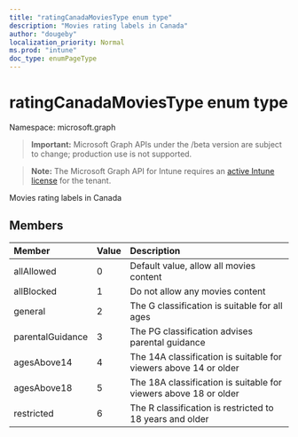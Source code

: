 ```yaml
---
title: "ratingCanadaMoviesType enum type"
description: "Movies rating labels in Canada"
author: "dougeby"
localization_priority: Normal
ms.prod: "intune"
doc_type: enumPageType
---
```


# ratingCanadaMoviesType enum type

Namespace: microsoft.graph

> **Important:** Microsoft Graph APIs under the /beta version are subject to change; production use is not supported.

> **Note:** The Microsoft Graph API for Intune requires an [active Intune license](https://go.microsoft.com/fwlink/?linkid=839381) for the tenant.

Movies rating labels in Canada

## Members
|Member|Value|Description|
|:---|:---|:---|
|allAllowed|0|Default value, allow all movies content|
|allBlocked|1|Do not allow any movies content|
|general|2|The G classification is suitable for all ages|
|parentalGuidance|3|The PG classification advises parental guidance|
|agesAbove14|4|The 14A classification is suitable for viewers above 14 or older|
|agesAbove18|5|The 18A classification is suitable for viewers above 18 or older|
|restricted|6|The R classification is restricted to 18 years and older|



